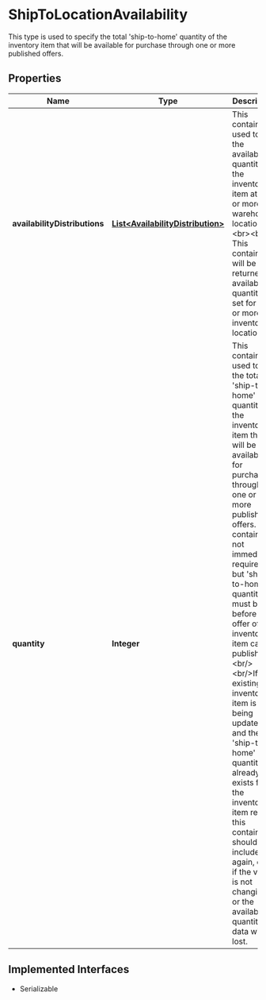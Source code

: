 

# ShipToLocationAvailability

This type is used to specify the total 'ship-to-home' quantity of the inventory item that will be available for purchase through one or more published offers.
## Properties

Name | Type | Description | Notes
------------ | ------------- | ------------- | -------------
**availabilityDistributions** | [**List&lt;AvailabilityDistribution&gt;**](AvailabilityDistribution.md) | This container is used to set the available quantity of the inventory item at one or more warehouse locations.&lt;br&gt;&lt;br&gt; This container will be returned if available quantity is set for one or more inventory locations. |  [optional]
**quantity** | **Integer** | This container is used to set the total &#39;ship-to-home&#39; quantity of the inventory item that will be available for purchase through one or more published offers. This container is not immediately required, but &#39;ship-to-home&#39; quantity must be set before an offer of the inventory item can be published.&lt;br/&gt;&lt;br/&gt;If an existing inventory item is being updated, and the &#39;ship-to-home&#39; quantity already exists for the inventory item record, this container should be included again, even if the value is not changing, or the available quantity data will be lost. |  [optional]


## Implemented Interfaces

* Serializable


